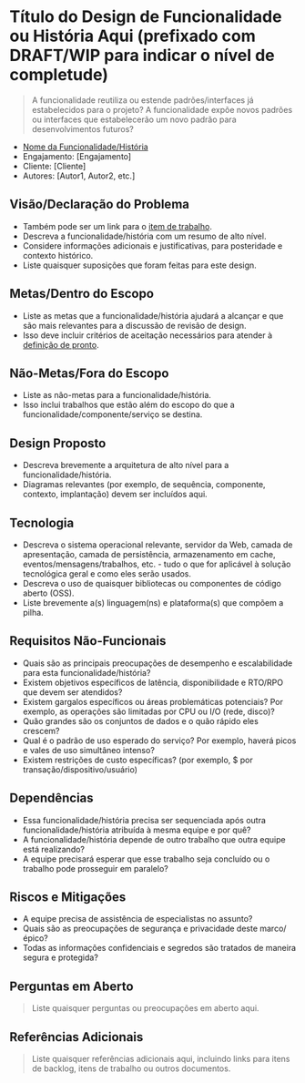# Título do Design de Funcionalidade ou História Aqui (prefixado com DRAFT/WIP para indicar o nível de completude)

> A funcionalidade reutiliza ou estende padrões/interfaces já estabelecidos para o projeto?
> A funcionalidade expõe novos padrões ou interfaces que estabelecerão um novo padrão para desenvolvimentos futuros?

* [Nome da Funcionalidade/História](http://link-para-o-item-de-trabalho-da-funcionalidade-ou-história)
* Engajamento: [Engajamento]
* Cliente: [Cliente]
* Autores: [Autor1, Autor2, etc.]

## Visão/Declaração do Problema

* Também pode ser um link para o [item de trabalho](http://link-para-o-item-de-trabalho-da-funcionalidade-ou-história).
* Descreva a funcionalidade/história com um resumo de alto nível.
* Considere informações adicionais e justificativas, para posteridade e contexto histórico.
* Liste quaisquer suposições que foram feitas para este design.

## Metas/Dentro do Escopo

* Liste as metas que a funcionalidade/história ajudará a alcançar e que são mais relevantes para a discussão de revisão de design.
* Isso deve incluir critérios de aceitação necessários para atender à [definição de pronto](../../../agile-development/advanced-topics/team-agreements/definition-of-done.md).

## Não-Metas/Fora do Escopo

* Liste as não-metas para a funcionalidade/história.
* Isso inclui trabalhos que estão além do escopo do que a funcionalidade/componente/serviço se destina.

## Design Proposto

* Descreva brevemente a arquitetura de alto nível para a funcionalidade/história.
* Diagramas relevantes (por exemplo, de sequência, componente, contexto, implantação) devem ser incluídos aqui.

## Tecnologia

* Descreva o sistema operacional relevante, servidor da Web, camada de apresentação, camada de persistência, armazenamento em cache, eventos/mensagens/trabalhos, etc. - tudo o que for aplicável à solução tecnológica geral e como eles serão usados.
* Descreva o uso de quaisquer bibliotecas ou componentes de código aberto (OSS).
* Liste brevemente a(s) linguagem(ns) e plataforma(s) que compõem a pilha.

## Requisitos Não-Funcionais

* Quais são as principais preocupações de desempenho e escalabilidade para esta funcionalidade/história?
* Existem objetivos específicos de latência, disponibilidade e RTO/RPO que devem ser atendidos?
* Existem gargalos específicos ou áreas problemáticas potenciais? Por exemplo, as operações são limitadas por CPU ou I/O (rede, disco)?
* Quão grandes são os conjuntos de dados e o quão rápido eles crescem?
* Qual é o padrão de uso esperado do serviço? Por exemplo, haverá picos e vales de uso simultâneo intenso?
* Existem restrições de custo específicas? (por exemplo, $ por transação/dispositivo/usuário)

## Dependências

* Essa funcionalidade/história precisa ser sequenciada após outra funcionalidade/história atribuída à mesma equipe e por quê?
* A funcionalidade/história depende de outro trabalho que outra equipe está realizando?
* A equipe precisará esperar que esse trabalho seja concluído ou o trabalho pode prosseguir em paralelo?

## Riscos e Mitigações

* A equipe precisa de assistência de especialistas no assunto?
* Quais são as preocupações de segurança e privacidade deste marco/épico?
* Todas as informações confidenciais e segredos são tratados de maneira segura e protegida?

## Perguntas em Aberto

> Liste quaisquer perguntas ou preocupações em aberto aqui.

## Referências Adicionais

> Liste quaisquer referências adicionais aqui, incluindo links para itens de backlog, itens de trabalho ou outros documentos.
